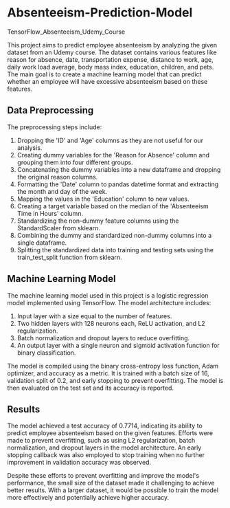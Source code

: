 # Absenteeism-Prediction-Model
TensorFlow_Absenteeism_Udemy_Course

This project aims to predict employee absenteeism by analyzing the given dataset from an Udemy course. The dataset contains various features like reason for absence, date, transportation expense, distance to work, age, daily work load average, body mass index, education, children, and pets. The main goal is to create a machine learning model that can predict whether an employee will have excessive absenteeism based on these features.

## Data Preprocessing

The preprocessing steps include:

1. Dropping the 'ID' and 'Age' columns as they are not useful for our analysis.
2. Creating dummy variables for the 'Reason for Absence' column and grouping them into four different groups.
3. Concatenating the dummy variables into a new dataframe and dropping the original reason columns.
4. Formatting the 'Date' column to pandas datetime format and extracting the month and day of the week.
5. Mapping the values in the 'Education' column to new values.
6. Creating a target variable based on the median of the 'Absenteeism Time in Hours' column.
7. Standardizing the non-dummy feature columns using the StandardScaler from sklearn.
8. Combining the dummy and standardized non-dummy columns into a single dataframe.
9. Splitting the standardized data into training and testing sets using the train_test_split function from sklearn.

## Machine Learning Model

The machine learning model used in this project is a logistic regression model implemented using TensorFlow. The model architecture includes:

1. Input layer with a size equal to the number of features.
2. Two hidden layers with 128 neurons each, ReLU activation, and L2 regularization.
3. Batch normalization and dropout layers to reduce overfitting.
4. An output layer with a single neuron and sigmoid activation function for binary classification.

The model is compiled using the binary cross-entropy loss function, Adam optimizer, and accuracy as a metric. It is trained with a batch size of 16, validation split of 0.2, and early stopping to prevent overfitting. The model is then evaluated on the test set and its accuracy is reported.

## Results

The model achieved a test accuracy of 0.7714, indicating its ability to predict employee absenteeism based on the given features. Efforts were made to prevent overfitting, such as using L2 regularization, batch normalization, and dropout layers in the model architecture. An early stopping callback was also employed to stop training when no further improvement in validation accuracy was observed.

Despite these efforts to prevent overfitting and improve the model's performance, the small size of the dataset made it challenging to achieve better results. With a larger dataset, it would be possible to train the model more effectively and potentially achieve higher accuracy.
